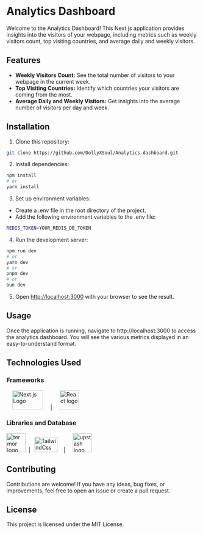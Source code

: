 # Analytics Dashboard

Welcome to the Analytics Dashboard! This Next.js application provides insights into the visitors of your webpage, including metrics such as weekly visitors count, top visiting countries, and average daily and weekly visitors.

## Features

- **Weekly Visitors Count:** See the total number of visitors to your webpage in the current week.
- **Top Visiting Countries:** Identify which countries your visitors are coming from the most.
- **Average Daily and Weekly Visitors:** Get insights into the average number of visitors per day and week.

## Installation

1. Clone this repository:

```bash
git clone https://github.com/DollyXSoul/Analytics-dashboard.git

```
2. Install dependencies:
```bash
npm install
# or
yarn install
```
3. Set up environment variables:

- Create a .env file in the root directory of the project.
- Add the following environment variables to the .env file:
```bash
REDIS_TOKEN=YOUR_REDIS_DB_TOKEN
```

4. Run the development server:

```bash
npm run dev
# or
yarn dev
# or
pnpm dev
# or
bun dev
```
5. Open [http://localhost:3000](http://localhost:3000) with your browser to see the result.

## Usage

Once the application is running, navigate to http://localhost:3000 to access the analytics dashboard. You will see the various metrics displayed in an easy-to-understand format.

## Technologies Used
### Frameworks

&nbsp; &nbsp; <img src="https://cdn.worldvectorlogo.com/logos/nextjs-13.svg"  alt="Next.js Logo" width="80" height="50"> &nbsp; &nbsp; \| &nbsp; &nbsp; <img src="https://cdn.worldvectorlogo.com/logos/react-2.svg" alt="React logo" height="50" width="50"> &nbsp; &nbsp; 

### Libraries and Database
 <img src="https://raw.githubusercontent.com/tremorlabs/tremor/HEAD/images/tremor-logo-light.svg" alt="termor logo" height="50" width="50" color="#fff">&nbsp; \| &nbsp; <img src="https://cdn.worldvectorlogo.com/logos/tailwind-css-2.svg" height="40" width="60" alt="TailwindCss Logo">&nbsp; &nbsp; \| &nbsp; &nbsp; <img src="https://avatars.githubusercontent.com/u/74989412?s=200&v=4" alt="upstash logo" height="50" width="50" >

## Contributing
Contributions are welcome! If you have any ideas, bug fixes, or improvements, feel free to open an issue or create a pull request.

## License
This project is licensed under the MIT License.
